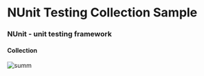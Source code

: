 # NUnit Testing Collection Sample

### NUnit - unit testing framework

#### Collection

![summ](https://user-images.githubusercontent.com/90700181/217653522-6360b9a1-ee3a-400f-89c2-c9d1fa6a632d.png)
